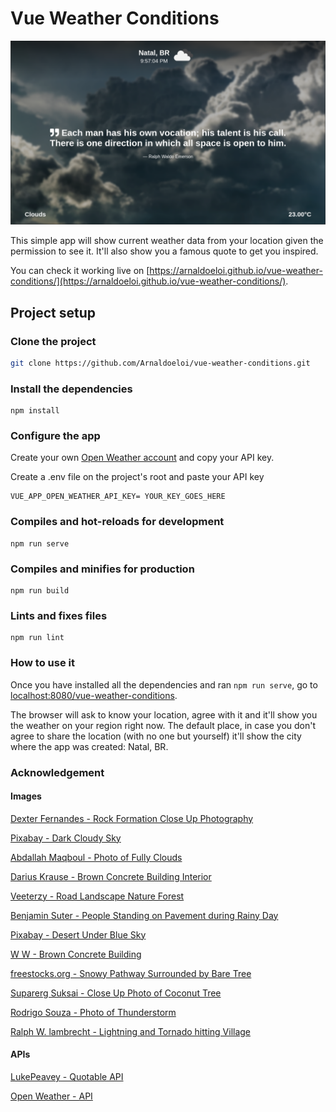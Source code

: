 # Vue Weather Conditions

![alt_text](https://github.com/Arnaldoeloi/vue-weather-conditions/blob/master/app_preview.png?raw=true)

This simple app will show current weather data from your location given the permission to see it. It'll also show you a famous quote to get you inspired.

You can check it working live on [https://arnaldoeloi.github.io/vue-weather-conditions/](https://arnaldoeloi.github.io/vue-weather-conditions/).




## Project setup

### Clone the project

```bash
git clone https://github.com/Arnaldoeloi/vue-weather-conditions.git
```

### Install the dependencies 

```
npm install
```

### Configure the app

Create your own [Open Weather account](https://openweathermap.org/) and copy your API key.

Create a .env file on the project's root and paste your API key 

```env
VUE_APP_OPEN_WEATHER_API_KEY= YOUR_KEY_GOES_HERE
```
 
### Compiles and hot-reloads for development
```
npm run serve
```

### Compiles and minifies for production
```
npm run build
```

### Lints and fixes files
```
npm run lint
```

### How to use it

Once you have installed all the dependencies and ran ```npm run serve```, go to [localhost:8080/vue-weather-conditions](http://localhost:8080/vue-weather-conditions).

The browser will ask to know your location, agree with it and it'll show you the weather on your region right now. The default place, in case you don't agree to share the location (with no one but yourself) it'll show the city where the app was created: Natal, BR.  



### Acknowledgement

#### Images

[Dexter Fernandes - Rock Formation Close Up Photography](https://www.pexels.com/photo/rock-formation-close-up-photography-2646237/)

[Pixabay - Dark Cloudy Sky](https://www.pexels.com/pt-br/foto/ceu-escuro-natureza-nublado-158163/)

[Abdallah Maqboul - Photo of Fully Clouds](https://www.pexels.com/photo/photo-of-fully-clouds-1591305/)

[Darius Krause - Brown Concrete Building Interior](https://www.pexels.com/photo/brown-concrete-building-interior-2253934/)

[Veeterzy - Road Landscape Nature Forest](https://www.pexels.com/photo/road-landscape-nature-forest-39811/)

[Benjamin Suter - People Standing on Pavement during Rainy Day](https://www.pexels.com/photo/people-standing-on-pavement-during-rainy-day-3617453/)

[Pixabay - Desert Under Blue Sky](https://www.pexels.com/photo/adventure-arid-barren-coast-210307/)

[W W - Brown Concrete Building](https://www.pexels.com/photo/brown-concrete-building-889832/)

[freestocks.org - Snowy Pathway Surrounded by Bare Tree](https://www.pexels.com/photo/snowy-pathway-surrounded-by-bare-tree-839462/)

[Suparerg Suksai - Close Up Photo of Coconut Tree](https://www.pexels.com/photo/close-up-photo-of-coconut-tree-1030320/)

[Rodrigo Souza - Photo of Thunderstorm](https://www.pexels.com/photo/photo-of-thunderstorm-2531709/)

[Ralph W. lambrecht - Lightning and Tornado hitting Village](https://www.pexels.com/photo/lightning-and-tornado-hitting-village-1446076/)



#### APIs

[LukePeavey - Quotable API](https://github.com/lukePeavey/quotable)

[Open Weather - API ](https://openweathermap.org/)


